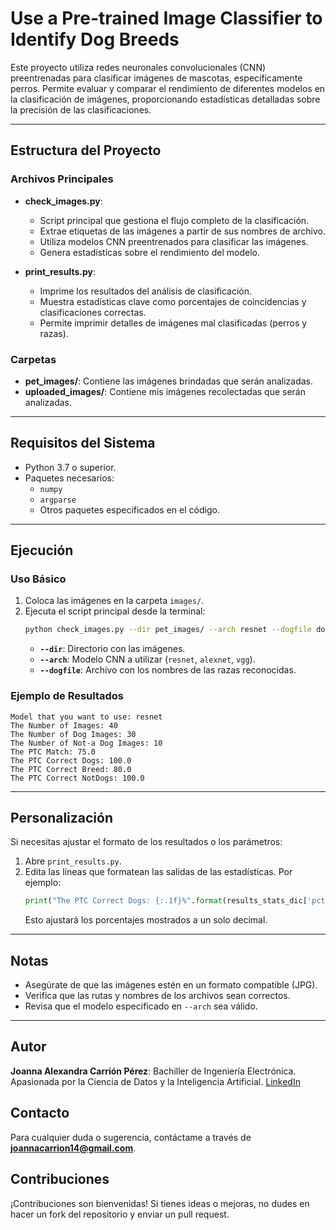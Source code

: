 # Use a Pre-trained Image Classifier to Identify Dog Breeds

Este proyecto utiliza redes neuronales convolucionales (CNN) preentrenadas para clasificar imágenes de mascotas, específicamente perros. Permite evaluar y comparar el rendimiento de diferentes modelos en la clasificación de imágenes, proporcionando estadísticas detalladas sobre la precisión de las clasificaciones.

---

## Estructura del Proyecto

### Archivos Principales

- **check_images.py**: 
  - Script principal que gestiona el flujo completo de la clasificación.
  - Extrae etiquetas de las imágenes a partir de sus nombres de archivo.
  - Utiliza modelos CNN preentrenados para clasificar las imágenes.
  - Genera estadísticas sobre el rendimiento del modelo.

- **print_results.py**: 
  - Imprime los resultados del análisis de clasificación.
  - Muestra estadísticas clave como porcentajes de coincidencias y clasificaciones correctas.
  - Permite imprimir detalles de imágenes mal clasificadas (perros y razas).

### Carpetas

- **pet_images/**: Contiene las imágenes brindadas que serán analizadas.
- **uploaded_images/**: Contiene mis imágenes recolectadas que serán analizadas.

---

## Requisitos del Sistema

- Python 3.7 o superior.
- Paquetes necesarios:
  - `numpy`
  - `argparse`
  - Otros paquetes especificados en el código.

---

## Ejecución

### Uso Básico

1. Coloca las imágenes en la carpeta `images/`.
2. Ejecuta el script principal desde la terminal:
   ```bash
   python check_images.py --dir pet_images/ --arch resnet --dogfile dognames.txt
   ```
   - **`--dir`**: Directorio con las imágenes.
   - **`--arch`**: Modelo CNN a utilizar (`resnet`, `alexnet`, `vgg`).
   - **`--dogfile`**: Archivo con los nombres de las razas reconocidas.

### Ejemplo de Resultados

```
Model that you want to use: resnet
The Number of Images: 40 
The Number of Dog Images: 30 
The Number of Not-a Dog Images: 10
The PTC Match: 75.0
The PTC Correct Dogs: 100.0
The PTC Correct Breed: 80.0
The PTC Correct NotDogs: 100.0
```

---

## Personalización

Si necesitas ajustar el formato de los resultados o los parámetros:

1. Abre `print_results.py`.
2. Edita las líneas que formatean las salidas de las estadísticas. Por ejemplo:
   ```python
   print("The PTC Correct Dogs: {:.1f}%".format(results_stats_dic['pct_correct_dogs']))
   ```
   Esto ajustará los porcentajes mostrados a un solo decimal.

---

## Notas

- Asegúrate de que las imágenes estén en un formato compatible (JPG).
- Verifica que las rutas y nombres de los archivos sean correctos.
- Revisa que el modelo especificado en `--arch` sea válido.

---

## Autor
**Joanna Alexandra Carrión Pérez**: Bachiller de Ingeniería Electrónica. Apasionada por la Ciencia de Datos y la Inteligencia Artificial. [LinkedIn](https://www.linkedin.com/in/joanna-carrion-perez/)

## Contacto
Para cualquier duda o sugerencia, contáctame a través de **joannacarrion14@gmail.com**.

## Contribuciones
¡Contribuciones son bienvenidas! Si tienes ideas o mejoras, no dudes en hacer un fork del repositorio y enviar un pull request. 

